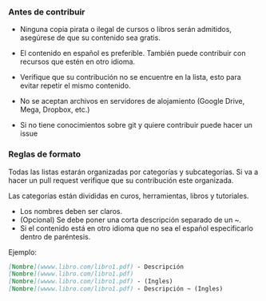 ### Antes de contribuir

- Ninguna copia pirata o ilegal de cursos o libros serán admitidos, asegúrese de que su contenido sea gratis.

- El contenido en español es preferible. También puede contribuir con recursos que estén en otro idioma.

- Verifique que su contribución no se encuentre en la lista, esto para evitar repetir el mismo contenido.

- No se aceptan archivos en servidores de alojamiento (Google Drive, Mega, Dropbox, etc.)

- Si no tiene conocimientos sobre git y quiere contribuir puede hacer un issue

### Reglas de formato

Todas las listas estarán organizadas por categorías y subcategorías. Si va a hacer un pull request verifique que su contribución este organizada.

Las categorías están divididas en curos, herramientas, libros y tutoriales.

- Los nombres deben ser claros.
- (Opcional) Se debe poner una corta descripción separado de un ~.
- Si el contenido está en otro idioma que no sea el español especificarlo dentro de paréntesis.

Ejemplo:

```md
[Nombre](wwww.libro.com/libro1.pdf) - Descripción
[Nombre](wwww.libro.com/libro1.pdf) 
[Nombre](wwww.libro.com/libro1.pdf) - (Ingles)
[Nombre](wwww.libro.com/libro1.pdf) - Descripción ~ (Ingles)
```
